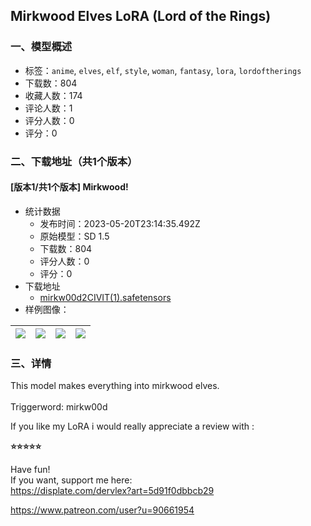 ## Mirkwood Elves LoRA (Lord of the Rings)
### 一、模型概述

- 标签：`anime`, `elves`, `elf`, `style`, `woman`, `fantasy`, `lora`, `lordoftherings`
- 下载数：804
- 收藏人数：174
- 评论人数：1
- 评分人数：0
- 评分：0

### 二、下载地址（共1个版本）

#### [版本1/共1个版本] Mirkwood!

- 统计数据
  - 发布时间：2023-05-20T23:14:35.492Z
  - 原始模型：SD 1.5
  - 下载数：804
  - 评分人数：0
  - 评分：0
- 下载地址
  - [mirkw00d2CIVIT(1).safetensors](https://civitai.com/api/download/models/76303)
- 样例图像：

| <img src="https://image.civitai.com/xG1nkqKTMzGDvpLrqFT7WA/dd99f08c-d368-4e0c-b21f-f65d21d8edf3/width=450/854001.jpeg" /> | <img src="https://image.civitai.com/xG1nkqKTMzGDvpLrqFT7WA/05b69d0b-bd42-48ec-908b-4fb08aa632c4/width=450/853994.jpeg" /> | <img src="https://image.civitai.com/xG1nkqKTMzGDvpLrqFT7WA/41d8494f-c07c-41c1-b9f6-3584a9d173ea/width=450/853990.jpeg" /> | <img src="https://image.civitai.com/xG1nkqKTMzGDvpLrqFT7WA/06986763-b607-4bae-a997-30346dc2b7cb/width=450/853989.jpeg" /> |
| ---- | ---- | ---- | ---- |


### 三、详情
<p>This model makes everything into mirkwood elves.<br /><br />Triggerword: mirkw00d <br /></p><p>If you like my LoRA i would really appreciate a review with :</p><p><strong>⭐⭐⭐⭐⭐</strong></p><p></p><p>Have fun! <br />If you want, support me here:<br /><a target="_blank" rel="ugc" href="https://displate.com/dervlex?art=5d91f0dbbcb29">https://displate.com/dervlex?art=5d91f0dbbcb29</a></p><p><a target="_blank" rel="ugc" href="https://www.patreon.com/user?u=90661954">https://www.patreon.com/user?u=90661954</a></p>